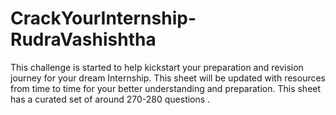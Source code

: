 # CrackYourInternship-RudraVashishtha
This challenge is started to help kickstart your preparation and revision journey for your dream Internship. This sheet will be updated with resources from time to time for your better understanding and preparation. This sheet has a curated set of around 270-280 questions .
